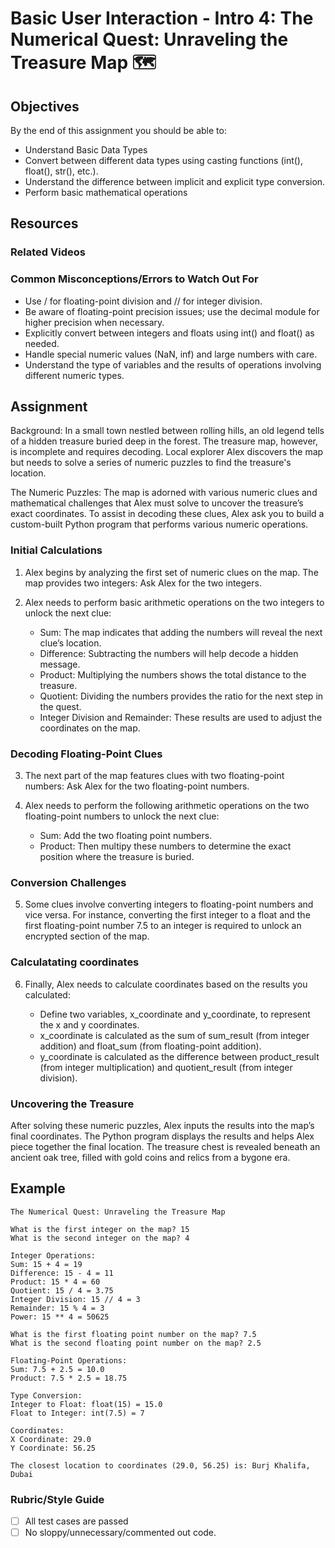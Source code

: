 # Basic User Interaction - Intro 4: The Numerical Quest: Unraveling the Treasure Map 🗺️

## Objectives

By the end of this assignment you should be able to:

* Understand Basic Data Types
* Convert between different data types using casting functions (int(), float(), str(), etc.).
* Understand the difference between implicit and explicit type conversion.
* Perform basic mathematical operations

## Resources

### Related Videos

### Common Misconceptions/Errors to Watch Out For

* Use / for floating-point division and // for integer division.
* Be aware of floating-point precision issues; use the decimal module for higher precision when necessary.
* Explicitly convert between integers and floats using int() and float() as needed.
* Handle special numeric values (NaN, inf) and large numbers with care.
* Understand the type of variables and the results of operations involving different numeric types.

## Assignment

Background:
In a small town nestled between rolling hills, an old legend tells of a hidden treasure buried deep in the forest. The treasure map, however, is incomplete
and requires decoding. Local explorer Alex discovers the map but needs to solve a series of numeric puzzles to find the treasure's location.

The Numeric Puzzles:
The map is adorned with various numeric clues and mathematical challenges that Alex must solve to uncover the treasure’s exact coordinates. To assist in decoding
these clues, Alex ask you to build a custom-built Python program that performs various numeric operations.

### Initial Calculations

1. Alex begins by analyzing the first set of numeric clues on the map. The map provides two integers: Ask Alex for the two integers.
2. Alex needs to perform basic arithmetic operations on the two integers to unlock the next clue:

   * Sum: The map indicates that adding the numbers will reveal the next clue’s location.
   * Difference: Subtracting the numbers will help decode a hidden message.
   * Product: Multiplying the numbers shows the total distance to the treasure.
   * Quotient: Dividing the numbers provides the ratio for the next step in the quest.
   * Integer Division and Remainder: These results are used to adjust the coordinates on the map.

### Decoding Floating-Point Clues

3. The next part of the map features clues with two floating-point numbers: Ask Alex for the two floating-point numbers.
4. Alex needs to perform the following arithmetic operations on the two floating-point numbers to unlock the next clue:

   * Sum: Add the two floating point numbers.
   * Product: Then multipy these numbers to determine the exact position where the treasure is buried.

### Conversion Challenges

5. Some clues involve converting integers to floating-point numbers and vice versa. For instance, converting the first integer to a float and the first floating-point number 7.5 to an integer is required to unlock an encrypted section of the map.

### Calculatating coordinates

6. Finally, Alex needs to calculate coordinates based on the results you calculated:

   * Define two variables, x_coordinate and y_coordinate, to represent the x and y coordinates.
   * x_coordinate is calculated as the sum of sum_result (from integer addition) and float_sum (from floating-point addition).
   * y_coordinate is calculated as the difference between product_result (from integer multiplication) and quotient_result (from integer division).

### Uncovering the Treasure

After solving these numeric puzzles, Alex inputs the results into the map’s final coordinates. The Python program displays the results and helps Alex piece together the final location. The treasure chest is revealed beneath an ancient oak tree, filled with gold coins and relics from a bygone era.

## Example

```text
The Numerical Quest: Unraveling the Treasure Map

What is the first integer on the map? 15
What is the second integer on the map? 4

Integer Operations:
Sum: 15 + 4 = 19
Difference: 15 - 4 = 11
Product: 15 * 4 = 60
Quotient: 15 / 4 = 3.75
Integer Division: 15 // 4 = 3
Remainder: 15 % 4 = 3
Power: 15 ** 4 = 50625

What is the first floating point number on the map? 7.5
What is the second floating point number on the map? 2.5

Floating-Point Operations:
Sum: 7.5 + 2.5 = 10.0
Product: 7.5 * 2.5 = 18.75

Type Conversion:
Integer to Float: float(15) = 15.0
Float to Integer: int(7.5) = 7

Coordinates:
X Coordinate: 29.0
Y Coordinate: 56.25

The closest location to coordinates (29.0, 56.25) is: Burj Khalifa, Dubai
```

### Rubric/Style Guide

* [ ] All test cases are passed
* [ ] No sloppy/unnecessary/commented out code.
